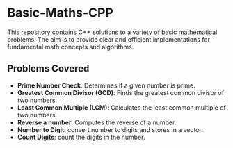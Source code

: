 ﻿# Basic-Maths-CPP
This repository contains C++ solutions to a variety of basic mathematical problems. The aim is to provide clear and efficient implementations for fundamental math concepts and algorithms. 

## Problems Covered

- **Prime Number Check**: Determines if a given number is prime.
- **Greatest Common Divisor (GCD)**: Finds the greatest common divisor of two numbers.
- **Least Common Multiple (LCM)**: Calculates the least common multiple of two numbers.
- **Reverse a number**: Computes the reverse of a number.
- **Number to Digit**: convert number to digits and stores in a vector.
- **Count Digits**: count the digits in the number.
